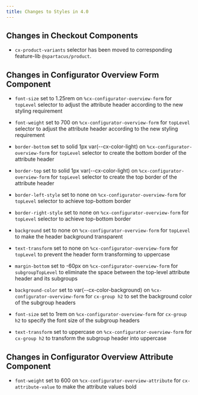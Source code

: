 ```yaml
---
title: Changes to Styles in 4.0
---
```


## Changes in Checkout Components

* `cx-product-variants` selector has been moved to corresponding feature-lib `@spartacus/product`.

## Changes in Configurator Overview Form Component

* `font-size` set to 1.25rem on `%cx-configurator-overview-form` for `topLevel` selector to adjust the attribute header according to the new styling requirement 

* `font-weight` set to 700 on `%cx-configurator-overview-form` for `topLevel` selector to adjust the attribute header according to the new styling requirement 

* `border-bottom` set to solid 1px var(--cx-color-light) on `%cx-configurator-overview-form` for `topLevel` selector to create the bottom border of the attribute header

* `border-top` set to solid 1px var(--cx-color-light) on `%cx-configurator-overview-form` for `topLevel`  selector to create the top border of the attribute header

* `border-left-style` set to none on `%cx-configurator-overview-form` for `topLevel` selector to achieve top-bottom border

* `border-right-style` set to none on `%cx-configurator-overview-form` for `topLevel` selector to achieve top-bottom border

* `background` set to none on `%cx-configurator-overview-form` for `topLevel` to make the header background transparent

* `text-transform` set to none on `%cx-configurator-overview-form` for `topLevel` to prevent the header form transforming to uppercase 

* `margin-bottom` set to -60px on `%cx-configurator-overview-form` for `subgroupTopLevel` to eliminate the space between the  top-level attribute header and its subgroups 

* `background-color` set to var(--cx-color-background) on `%cx-configurator-overview-form` for `cx-group h2` to set the background color of the subgroup headers 

* `font-size` set to 1rem on `%cx-configurator-overview-form` for `cx-group h2` to specify the font size of the subgroup headers 

* `text-transform` set to uppercase on `%cx-configurator-overview-form` for `cx-group h2` to transform the subgroup header into uppercase

## Changes in Configurator Overview Attribute Component

* `font-weight` set to 600 on `%cx-configurator-overview-attribute` for `cx-attribute-value` to make the attribute values bold
